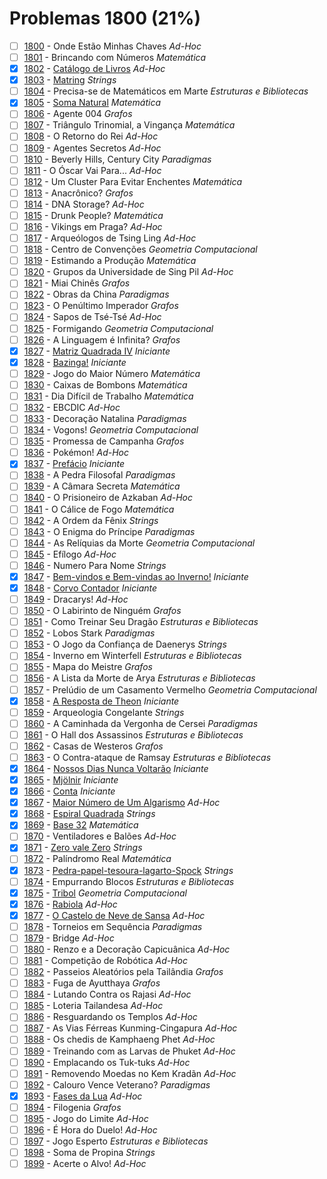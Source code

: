 # Problemas 1800 (21%)

  - [ ]  [1800](https://www.beecrowd.com.br/judge/pt/problems/view/1800) - Onde Estão Minhas Chaves *Ad-Hoc*
  - [ ]  [1801](https://www.beecrowd.com.br/judge/pt/problems/view/1801) - Brincando com Números *Matemática*
  - [x]  [1802](https://www.beecrowd.com.br/judge/pt/problems/view/1802) - [Catálogo de Livros](https://github.com/potigol/uoj-potigol/blob/master/src/1800/1802.poti) *Ad-Hoc*
  - [x]  [1803](https://www.beecrowd.com.br/judge/pt/problems/view/1803) - [Matring](https://github.com/potigol/uoj-potigol/blob/master/src/1800/1803.poti) *Strings*
  - [ ]  [1804](https://www.beecrowd.com.br/judge/pt/problems/view/1804) - Precisa-se de Matemáticos em Marte *Estruturas e Bibliotecas*
  - [x]  [1805](https://www.beecrowd.com.br/judge/pt/problems/view/1805) - [Soma Natural](https://github.com/potigol/uoj-potigol/blob/master/src/1800/1805.poti) *Matemática*
  - [ ]  [1806](https://www.beecrowd.com.br/judge/pt/problems/view/1806) - Agente 004 *Grafos*
  - [ ]  [1807](https://www.beecrowd.com.br/judge/pt/problems/view/1807) - Triângulo Trinomial, a Vingança *Matemática*
  - [ ]  [1808](https://www.beecrowd.com.br/judge/pt/problems/view/1808) - O Retorno do Rei *Ad-Hoc*
  - [ ]  [1809](https://www.beecrowd.com.br/judge/pt/problems/view/1809) - Agentes Secretos *Ad-Hoc*
  - [ ]  [1810](https://www.beecrowd.com.br/judge/pt/problems/view/1810) - Beverly Hills, Century City *Paradigmas*
  - [ ]  [1811](https://www.beecrowd.com.br/judge/pt/problems/view/1811) - O Óscar Vai Para... *Ad-Hoc*
  - [ ]  [1812](https://www.beecrowd.com.br/judge/pt/problems/view/1812) - Um Cluster Para Evitar Enchentes *Matemática*
  - [ ]  [1813](https://www.beecrowd.com.br/judge/pt/problems/view/1813) - Anacrônico? *Grafos*
  - [ ]  [1814](https://www.beecrowd.com.br/judge/pt/problems/view/1814) - DNA Storage? *Ad-Hoc*
  - [ ]  [1815](https://www.beecrowd.com.br/judge/pt/problems/view/1815) - Drunk People? *Matemática*
  - [ ]  [1816](https://www.beecrowd.com.br/judge/pt/problems/view/1816) - Vikings em Praga? *Ad-Hoc*
  - [ ]  [1817](https://www.beecrowd.com.br/judge/pt/problems/view/1817) - Arqueólogos de Tsing Ling *Ad-Hoc*
  - [ ]  [1818](https://www.beecrowd.com.br/judge/pt/problems/view/1818) - Centro de Convenções *Geometria Computacional*
  - [ ]  [1819](https://www.beecrowd.com.br/judge/pt/problems/view/1819) - Estimando a Produção *Matemática*
  - [ ]  [1820](https://www.beecrowd.com.br/judge/pt/problems/view/1820) - Grupos da Universidade de Sing Pil *Ad-Hoc*
  - [ ]  [1821](https://www.beecrowd.com.br/judge/pt/problems/view/1821) - Miai Chinês *Grafos*
  - [ ]  [1822](https://www.beecrowd.com.br/judge/pt/problems/view/1822) - Obras da China *Paradigmas*
  - [ ]  [1823](https://www.beecrowd.com.br/judge/pt/problems/view/1823) - O Penúltimo Imperador *Grafos*
  - [ ]  [1824](https://www.beecrowd.com.br/judge/pt/problems/view/1824) - Sapos de Tsé-Tsé *Ad-Hoc*
  - [ ]  [1825](https://www.beecrowd.com.br/judge/pt/problems/view/1825) - Formigando *Geometria Computacional*
  - [ ]  [1826](https://www.beecrowd.com.br/judge/pt/problems/view/1826) - A Linguagem é Infinita? *Grafos*
  - [x]  [1827](https://www.beecrowd.com.br/judge/pt/problems/view/1827) - [Matriz Quadrada IV](https://github.com/potigol/uoj-potigol/blob/master/src/1800/1827.poti) *Iniciante*
  - [x]  [1828](https://www.beecrowd.com.br/judge/pt/problems/view/1828) - [Bazinga!](https://github.com/potigol/uoj-potigol/blob/master/src/1800/1828.poti) *Iniciante*
  - [ ]  [1829](https://www.beecrowd.com.br/judge/pt/problems/view/1829) - Jogo do Maior Número *Matemática*
  - [ ]  [1830](https://www.beecrowd.com.br/judge/pt/problems/view/1830) - Caixas de Bombons *Matemática*
  - [ ]  [1831](https://www.beecrowd.com.br/judge/pt/problems/view/1831) - Dia Difícil de Trabalho *Matemática*
  - [ ]  [1832](https://www.beecrowd.com.br/judge/pt/problems/view/1832) - EBCDIC *Ad-Hoc*
  - [ ]  [1833](https://www.beecrowd.com.br/judge/pt/problems/view/1833) - Decoração Natalina *Paradigmas*
  - [ ]  [1834](https://www.beecrowd.com.br/judge/pt/problems/view/1834) - Vogons! *Geometria Computacional*
  - [ ]  [1835](https://www.beecrowd.com.br/judge/pt/problems/view/1835) - Promessa de Campanha *Grafos*
  - [ ]  [1836](https://www.beecrowd.com.br/judge/pt/problems/view/1836) - Pokémon! *Ad-Hoc*
  - [x]  [1837](https://www.beecrowd.com.br/judge/pt/problems/view/1837) - [Prefácio](https://github.com/potigol/uoj-potigol/blob/master/src/1800/1837.poti) *Iniciante*
  - [ ]  [1838](https://www.beecrowd.com.br/judge/pt/problems/view/1838) - A Pedra Filosofal *Paradigmas*
  - [ ]  [1839](https://www.beecrowd.com.br/judge/pt/problems/view/1839) - A Câmara Secreta *Matemática*
  - [ ]  [1840](https://www.beecrowd.com.br/judge/pt/problems/view/1840) - O Prisioneiro de Azkaban *Ad-Hoc*
  - [ ]  [1841](https://www.beecrowd.com.br/judge/pt/problems/view/1841) - O Cálice de Fogo *Matemática*
  - [ ]  [1842](https://www.beecrowd.com.br/judge/pt/problems/view/1842) - A Ordem da Fênix *Strings*
  - [ ]  [1843](https://www.beecrowd.com.br/judge/pt/problems/view/1843) - O Enigma do Príncipe *Paradigmas*
  - [ ]  [1844](https://www.beecrowd.com.br/judge/pt/problems/view/1844) - As Relíquias da Morte *Geometria Computacional*
  - [ ]  [1845](https://www.beecrowd.com.br/judge/pt/problems/view/1845) - Efílogo *Ad-Hoc*
  - [ ]  [1846](https://www.beecrowd.com.br/judge/pt/problems/view/1846) - Numero Para Nome *Strings*
  - [x]  [1847](https://www.beecrowd.com.br/judge/pt/problems/view/1847) - [Bem-vindos e Bem-vindas ao Inverno!](https://github.com/potigol/uoj-potigol/blob/master/src/1800/1847.poti) *Iniciante*
  - [x]  [1848](https://www.beecrowd.com.br/judge/pt/problems/view/1848) - [Corvo Contador](https://github.com/potigol/uoj-potigol/blob/master/src/1800/1848.poti) *Iniciante*
  - [ ]  [1849](https://www.beecrowd.com.br/judge/pt/problems/view/1849) - Dracarys! *Ad-Hoc*
  - [ ]  [1850](https://www.beecrowd.com.br/judge/pt/problems/view/1850) - O Labirinto de Ninguém *Grafos*
  - [ ]  [1851](https://www.beecrowd.com.br/judge/pt/problems/view/1851) - Como Treinar Seu Dragão *Estruturas e Bibliotecas*
  - [ ]  [1852](https://www.beecrowd.com.br/judge/pt/problems/view/1852) - Lobos Stark *Paradigmas*
  - [ ]  [1853](https://www.beecrowd.com.br/judge/pt/problems/view/1853) - O Jogo da Confiança de Daenerys *Strings*
  - [ ]  [1854](https://www.beecrowd.com.br/judge/pt/problems/view/1854) - Inverno em Winterfell *Estruturas e Bibliotecas*
  - [ ]  [1855](https://www.beecrowd.com.br/judge/pt/problems/view/1855) - Mapa do Meistre *Grafos*
  - [ ]  [1856](https://www.beecrowd.com.br/judge/pt/problems/view/1856) - A Lista da Morte de Arya *Estruturas e Bibliotecas*
  - [ ]  [1857](https://www.beecrowd.com.br/judge/pt/problems/view/1857) - Prelúdio de um Casamento Vermelho *Geometria Computacional*
  - [x]  [1858](https://www.beecrowd.com.br/judge/pt/problems/view/1858) - [A Resposta de Theon](https://github.com/potigol/uoj-potigol/blob/master/src/1800/1858.poti) *Iniciante*
  - [ ]  [1859](https://www.beecrowd.com.br/judge/pt/problems/view/1859) - Arqueologia Congelante *Strings*
  - [ ]  [1860](https://www.beecrowd.com.br/judge/pt/problems/view/1860) - A Caminhada da Vergonha de Cersei *Paradigmas*
  - [ ]  [1861](https://www.beecrowd.com.br/judge/pt/problems/view/1861) - O Hall dos Assassinos *Estruturas e Bibliotecas*
  - [ ]  [1862](https://www.beecrowd.com.br/judge/pt/problems/view/1862) - Casas de Westeros *Grafos*
  - [ ]  [1863](https://www.beecrowd.com.br/judge/pt/problems/view/1863) - O Contra-ataque de Ramsay *Estruturas e Bibliotecas*
  - [x]  [1864](https://www.beecrowd.com.br/judge/pt/problems/view/1864) - [Nossos Dias Nunca Voltarão](https://github.com/potigol/uoj-potigol/blob/master/src/1800/1864.poti) *Iniciante*
  - [x]  [1865](https://www.beecrowd.com.br/judge/pt/problems/view/1865) - [Mjölnir](https://github.com/potigol/uoj-potigol/blob/master/src/1800/1865.poti) *Iniciante*
  - [x]  [1866](https://www.beecrowd.com.br/judge/pt/problems/view/1866) - [Conta](https://github.com/potigol/uoj-potigol/blob/master/src/1800/1866.poti) *Iniciante*
  - [x]  [1867](https://www.beecrowd.com.br/judge/pt/problems/view/1867) - [Maior Número de Um Algarismo](https://github.com/potigol/uoj-potigol/blob/master/src/1800/1867.poti) *Ad-Hoc*
  - [x]  [1868](https://www.beecrowd.com.br/judge/pt/problems/view/1868) - [Espiral Quadrada](https://github.com/potigol/uoj-potigol/blob/master/src/1800/1868.poti) *Strings*
  - [x]  [1869](https://www.beecrowd.com.br/judge/pt/problems/view/1869) - [Base 32](https://github.com/potigol/uoj-potigol/blob/master/src/1800/1869.poti) *Matemática*
  - [ ]  [1870](https://www.beecrowd.com.br/judge/pt/problems/view/1870) - Ventiladores e Balões *Ad-Hoc*
  - [x]  [1871](https://www.beecrowd.com.br/judge/pt/problems/view/1871) - [Zero vale Zero](https://github.com/potigol/uoj-potigol/blob/master/src/1800/1871.poti) *Strings*
  - [ ]  [1872](https://www.beecrowd.com.br/judge/pt/problems/view/1872) - Palíndromo Real *Matemática*
  - [x]  [1873](https://www.beecrowd.com.br/judge/pt/problems/view/1873) - [Pedra-papel-tesoura-lagarto-Spock](https://github.com/potigol/uoj-potigol/blob/master/src/1800/1873.poti) *Strings*
  - [ ]  [1874](https://www.beecrowd.com.br/judge/pt/problems/view/1874) - Empurrando Blocos *Estruturas e Bibliotecas*
  - [x]  [1875](https://www.beecrowd.com.br/judge/pt/problems/view/1875) - [Tribol](https://github.com/potigol/uoj-potigol/blob/master/src/1800/1875.poti) *Geometria Computacional*
  - [x]  [1876](https://www.beecrowd.com.br/judge/pt/problems/view/1876) - [Rabiola](https://github.com/potigol/uoj-potigol/blob/master/src/1800/1876.poti) *Ad-Hoc*
  - [x]  [1877](https://www.beecrowd.com.br/judge/pt/problems/view/1877) - [O Castelo de Neve de Sansa](https://github.com/potigol/uoj-potigol/blob/master/src/1800/1877.poti) *Ad-Hoc*
  - [ ]  [1878](https://www.beecrowd.com.br/judge/pt/problems/view/1878) - Torneios em Sequência *Paradigmas*
  - [ ]  [1879](https://www.beecrowd.com.br/judge/pt/problems/view/1879) - Bridge *Ad-Hoc*
  - [ ]  [1880](https://www.beecrowd.com.br/judge/pt/problems/view/1880) - Renzo e a Decoração Capicuânica *Ad-Hoc*
  - [ ]  [1881](https://www.beecrowd.com.br/judge/pt/problems/view/1881) - Competição de Robótica *Ad-Hoc*
  - [ ]  [1882](https://www.beecrowd.com.br/judge/pt/problems/view/1882) - Passeios Aleatórios pela Tailândia *Grafos*
  - [ ]  [1883](https://www.beecrowd.com.br/judge/pt/problems/view/1883) - Fuga de Ayutthaya *Grafos*
  - [ ]  [1884](https://www.beecrowd.com.br/judge/pt/problems/view/1884) - Lutando Contra os Rajasi *Ad-Hoc*
  - [ ]  [1885](https://www.beecrowd.com.br/judge/pt/problems/view/1885) - Loteria Tailandesa *Ad-Hoc*
  - [ ]  [1886](https://www.beecrowd.com.br/judge/pt/problems/view/1886) - Resguardando os Templos *Ad-Hoc*
  - [ ]  [1887](https://www.beecrowd.com.br/judge/pt/problems/view/1887) - As Vias Férreas Kunming-Cingapura *Ad-Hoc*
  - [ ]  [1888](https://www.beecrowd.com.br/judge/pt/problems/view/1888) - Os chedis de Kamphaeng Phet *Ad-Hoc*
  - [ ]  [1889](https://www.beecrowd.com.br/judge/pt/problems/view/1889) - Treinando com as Larvas de Phuket *Ad-Hoc*
  - [ ]  [1890](https://www.beecrowd.com.br/judge/pt/problems/view/1890) - Emplacando os Tuk-tuks *Ad-Hoc*
  - [ ]  [1891](https://www.beecrowd.com.br/judge/pt/problems/view/1891) - Removendo Moedas no Kem Kradãn *Ad-Hoc*
  - [ ]  [1892](https://www.beecrowd.com.br/judge/pt/problems/view/1892) - Calouro Vence Veterano? *Paradigmas*
  - [x]  [1893](https://www.beecrowd.com.br/judge/pt/problems/view/1893) - [Fases da Lua](https://github.com/potigol/uoj-potigol/blob/master/src/1800/1893.poti) *Ad-Hoc*
  - [ ]  [1894](https://www.beecrowd.com.br/judge/pt/problems/view/1894) - Filogenia *Grafos*
  - [ ]  [1895](https://www.beecrowd.com.br/judge/pt/problems/view/1895) - Jogo do Limite *Ad-Hoc*
  - [ ]  [1896](https://www.beecrowd.com.br/judge/pt/problems/view/1896) - É Hora do Duelo! *Ad-Hoc*
  - [ ]  [1897](https://www.beecrowd.com.br/judge/pt/problems/view/1897) - Jogo Esperto *Estruturas e Bibliotecas*
  - [ ]  [1898](https://www.beecrowd.com.br/judge/pt/problems/view/1898) - Soma de Propina *Strings*
  - [ ]  [1899](https://www.beecrowd.com.br/judge/pt/problems/view/1899) - Acerte o Alvo! *Ad-Hoc*